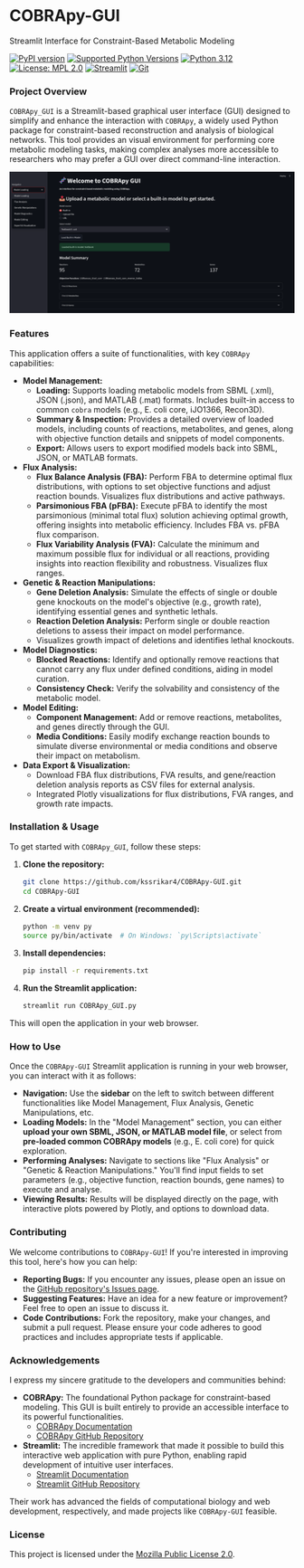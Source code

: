 # COBRApy-GUI
Streamlit Interface for Constraint-Based Metabolic Modeling

[![PyPI version](https://img.shields.io/pypi/v/cobra.svg)](https://pypi.org/project/cobra/)
[![Supported Python Versions](https://img.shields.io/pypi/pyversions/cobra.svg)](https://pypi.org/project/cobra/)
[![Python 3.12](https://img.shields.io/badge/python-3.12-blue.svg)](https://www.python.org/downloads/release/python-3120/)
[![License: MPL 2.0](https://img.shields.io/badge/License-MPL_2.0-brightgreen.svg)](https://opensource.org/licenses/MPL-2.0)
[![Streamlit](https://img.shields.io/badge/Streamlit-FF4B4B?style=for-the-badge&logo=streamlit&logoColor=white)](https://streamlit.io)
[![Git](https://img.shields.io/badge/Version%20Control-Git-F05032?style=for-the-badge&logo=git&logoColor=white)](https://git-scm.com/)

### Project Overview

`COBRApy_GUI` is a Streamlit-based graphical user interface (GUI) designed to simplify and enhance the interaction with `COBRApy`, a widely used Python package for constraint-based reconstruction and analysis of biological networks. This tool provides an visual environment for performing core metabolic modeling tasks, making complex analyses more accessible to researchers who may prefer a GUI over direct command-line interaction.

![Preview](.github/GUI.png)

### Features

This application offers a suite of functionalities, with key `COBRApy` capabilities:

  * **Model Management:**
      * **Loading:** Supports loading metabolic models from SBML (.xml), JSON (.json), and MATLAB (.mat) formats. Includes built-in access to common `cobra` models (e.g., E. coli core, iJO1366, Recon3D).
      * **Summary & Inspection:** Provides a detailed overview of loaded models, including counts of reactions, metabolites, and genes, along with objective function details and snippets of model components.
      * **Export:** Allows users to export modified models back into SBML, JSON, or MATLAB formats.
  * **Flux Analysis:**
      * **Flux Balance Analysis (FBA):** Perform FBA to determine optimal flux distributions, with options to set objective functions and adjust reaction bounds. Visualizes flux distributions and active pathways.
      * **Parsimonious FBA (pFBA):** Execute pFBA to identify the most parsimonious (minimal total flux) solution achieving optimal growth, offering insights into metabolic efficiency. Includes FBA vs. pFBA flux comparison.
      * **Flux Variability Analysis (FVA):** Calculate the minimum and maximum possible flux for individual or all reactions, providing insights into reaction flexibility and robustness. Visualizes flux ranges.
  * **Genetic & Reaction Manipulations:**
      * **Gene Deletion Analysis:** Simulate the effects of single or double gene knockouts on the model's objective (e.g., growth rate), identifying essential genes and synthetic lethals.
      * **Reaction Deletion Analysis:** Perform single or double reaction deletions to assess their impact on model performance.
      * Visualizes growth impact of deletions and identifies lethal knockouts.
  * **Model Diagnostics:**
      * **Blocked Reactions:** Identify and optionally remove reactions that cannot carry any flux under defined conditions, aiding in model curation.
      * **Consistency Check:** Verify the solvability and consistency of the metabolic model.
  * **Model Editing:**
      * **Component Management:** Add or remove reactions, metabolites, and genes directly through the GUI.
      * **Media Conditions:** Easily modify exchange reaction bounds to simulate diverse environmental or media conditions and observe their impact on metabolism.
  * **Data Export & Visualization:**
      * Download FBA flux distributions, FVA results, and gene/reaction deletion analysis reports as CSV files for external analysis.
      * Integrated Plotly visualizations for flux distributions, FVA ranges, and growth rate impacts.

### Installation & Usage

To get started with `COBRApy_GUI`, follow these steps:

1.  **Clone the repository:**
    ```bash
    git clone https://github.com/kssrikar4/COBRApy-GUI.git
    cd COBRApy-GUI
    ```
2.  **Create a virtual environment (recommended):**
    ```bash
    python -m venv py
    source py/bin/activate  # On Windows: `py\Scripts\activate`
    ```
3.  **Install dependencies:**
    ```bash
    pip install -r requirements.txt
    ```
4.  **Run the Streamlit application:**
    ```bash
    streamlit run COBRApy_GUI.py
    ```

This will open the application in your web browser.

### How to Use

Once the `COBRApy-GUI` Streamlit application is running in your web browser, you can interact with it as follows:

  * **Navigation:** Use the **sidebar** on the left to switch between different functionalities like Model Management, Flux Analysis, Genetic Manipulations, etc.
  * **Loading Models:** In the "Model Management" section, you can either **upload your own SBML, JSON, or MATLAB model file**, or select from **pre-loaded common COBRApy models** (e.g., E. coli core) for quick exploration.
  * **Performing Analyses:** Navigate to sections like "Flux Analysis" or "Genetic & Reaction Manipulations." You'll find input fields to set parameters (e.g., objective function, reaction bounds, gene names)  to execute and analyse.
  * **Viewing Results:** Results will be displayed directly on the page, with interactive plots powered by Plotly, and options to download data.

### Contributing

We welcome contributions to `COBRApy-GUI`\! If you're interested in improving this tool, here's how you can help:

  * **Reporting Bugs:** If you encounter any issues, please open an issue on the [GitHub repository's Issues page](https://www.google.com/search?q=https://github.com/kssrikar4/COBRApy-GUI/issues).
  * **Suggesting Features:** Have an idea for a new feature or improvement? Feel free to open an issue to discuss it.
  * **Code Contributions:** Fork the repository, make your changes, and submit a pull request. Please ensure your code adheres to good practices and includes appropriate tests if applicable.


### Acknowledgements

I express my sincere gratitude to the developers and communities behind:

* **COBRApy:** The foundational Python package for constraint-based modeling. This GUI is built entirely to provide an accessible interface to its powerful functionalities.
    * [COBRApy Documentation](https://cobrapy.readthedocs.io/)
    * [COBRApy GitHub Repository](https://github.com/opencobra/cobrapy)
* **Streamlit:** The incredible framework that made it possible to build this interactive web application with pure Python, enabling rapid development of intuitive user interfaces.
    * [Streamlit Documentation](https://docs.streamlit.io/)
    * [Streamlit GitHub Repository](https://github.com/streamlit/streamlit)

Their work has advanced the fields of computational biology and web development, respectively, and made projects like `COBRApy-GUI` feasible.

### License

This project is licensed under the [Mozilla Public License 2.0](https://opensource.org/licenses/MPL-2.0).
